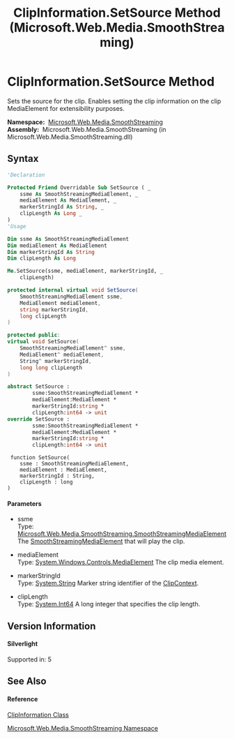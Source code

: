 ﻿---
title: ClipInformation.SetSource Method  (Microsoft.Web.Media.SmoothStreaming)
TOCTitle: SetSource Method
ms:assetid: M:Microsoft.Web.Media.SmoothStreaming.ClipInformation.SetSource(Microsoft.Web.Media.SmoothStreaming.SmoothStreamingMediaElement,System.Windows.Controls.MediaElement,System.String,System.Int64)
ms:mtpsurl: https://msdn.microsoft.com/en-us/library/microsoft.web.media.smoothstreaming.clipinformation.setsource(v=VS.95)
ms:contentKeyID: 46307468
ms.date: 05/31/2012
mtps_version: v=VS.95
f1_keywords:
- Microsoft.Web.Media.SmoothStreaming.ClipInformation.SetSource
dev_langs:
- CSharp
- JScript
- VB
- FSharp
- c++
api_location:
- Microsoft.Web.Media.SmoothStreaming.dll
api_name:
- Microsoft.Web.Media.SmoothStreaming.ClipInformation.SetSource
api_type:
- Managed
topic_type:
- apiref
- kbSyntax
product_family_name: VS
ROBOTS: INDEX,FOLLOW
---

# ClipInformation.SetSource Method

Sets the source for the clip. Enables setting the clip information on the clip MediaElement for extensibility purposes.

**Namespace:**  [Microsoft.Web.Media.SmoothStreaming](microsoft-web-media-smoothstreaming-namespace_1.md)  
**Assembly:**  Microsoft.Web.Media.SmoothStreaming (in Microsoft.Web.Media.SmoothStreaming.dll)

## Syntax

``` vb
'Declaration

Protected Friend Overridable Sub SetSource ( _
    ssme As SmoothStreamingMediaElement, _
    mediaElement As MediaElement, _
    markerStringId As String, _
    clipLength As Long _
)
'Usage

Dim ssme As SmoothStreamingMediaElement
Dim mediaElement As MediaElement
Dim markerStringId As String
Dim clipLength As Long

Me.SetSource(ssme, mediaElement, markerStringId, _
    clipLength)
```

``` csharp
protected internal virtual void SetSource(
    SmoothStreamingMediaElement ssme,
    MediaElement mediaElement,
    string markerStringId,
    long clipLength
)
```

``` c++
protected public:
virtual void SetSource(
    SmoothStreamingMediaElement^ ssme, 
    MediaElement^ mediaElement, 
    String^ markerStringId, 
    long long clipLength
)
```

``` fsharp
abstract SetSource : 
        ssme:SmoothStreamingMediaElement * 
        mediaElement:MediaElement * 
        markerStringId:string * 
        clipLength:int64 -> unit 
override SetSource : 
        ssme:SmoothStreamingMediaElement * 
        mediaElement:MediaElement * 
        markerStringId:string * 
        clipLength:int64 -> unit 
```

``` jscript
 function SetSource(
    ssme : SmoothStreamingMediaElement, 
    mediaElement : MediaElement, 
    markerStringId : String, 
    clipLength : long
)
```

#### Parameters

  - ssme  
    Type: [Microsoft.Web.Media.SmoothStreaming.SmoothStreamingMediaElement](smoothstreamingmediaelement-class-microsoft-web-media-smoothstreaming_1.md)  
    The [SmoothStreamingMediaElement](smoothstreamingmediaelement-class-microsoft-web-media-smoothstreaming_1.md) that will play the clip.

<!-- end list -->

  - mediaElement  
    Type: [System.Windows.Controls.MediaElement](https://msdn.microsoft.com/en-us/library/ms611595\(v=vs.95\))  
    The clip media element.

<!-- end list -->

  - markerStringId  
    Type: [System.String](https://msdn.microsoft.com/en-us/library/s1wwdcbf\(v=vs.95\))  
    Marker string identifier of the [ClipContext](clipcontext-class-microsoft-web-media-smoothstreaming_1.md).

<!-- end list -->

  - clipLength  
    Type: [System.Int64](https://msdn.microsoft.com/en-us/library/6yy583ek\(v=vs.95\))  
    A long integer that specifies the clip length.

## Version Information

#### Silverlight

Supported in: 5  

## See Also

#### Reference

[ClipInformation Class](clipinformation-class-microsoft-web-media-smoothstreaming_1.md)

[Microsoft.Web.Media.SmoothStreaming Namespace](microsoft-web-media-smoothstreaming-namespace_1.md)

